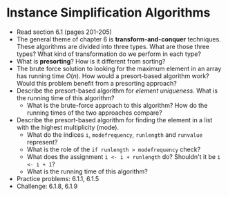 # Instance Simplification Algorithms

- Read section 6.1 (pages 201-205)
- The general theme of chapter 6 is **transform-and-conquer** techniques. These algorithms are divided into three types. What are those three types? What kind of transformation do we perform in each type?
- What is **presorting**? How is it different from sorting?
- The brute force solution to looking for the maximum element in an array has running time $O(n)$. How would a presort-based algorithm work? Would this problem benefit from a presorting approach?
- Describe the presort-based algorithm for *element uniqueness*. What is the running time of this algorithm?
    - What is the brute-force approach to this algorithm? How do the running times of the two approaches compare?
- Describe the presort-based algorithm for finding the element in a list with the highest multiplicity (mode).
    - What do the indices `i`, `modefrequency`, `runlength` and `runvalue` represent?
    - What is the role of the `if runlength > modefrequency` check?
    - What does the assignment `i <- i + runlength` do? Shouldn't it be `i <- i + 1`?
    - What is the running time of this algorithm?
- Practice problems: 6.1.1, 6.1.5
- Challenge: 6.1.8, 6.1.9
